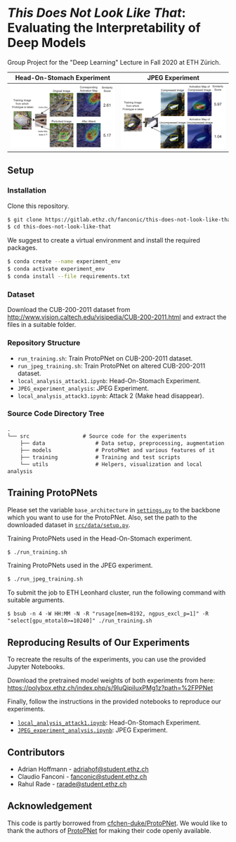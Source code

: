 # *This Does Not Look Like That*: Evaluating the Interpretability of Deep Models

Group Project for the "Deep Learning" Lecture in Fall 2020 at ETH Zürich.

Head-On-Stomach Experiment            | JPEG Experiment
:-------------------------:|:-------------------------:
<img src="./misc/RN18-003-Clay_Colored_Sparrow_0042_797243-1165.png" width="500"/> | <img src="./misc/resnet34_2.png" width="500"/>

## Setup

### Installation

Clone this repository.
```bash
$ git clone https://gitlab.ethz.ch/fanconic/this-does-not-look-like-that
$ cd this-does-not-look-like-that
```

We suggest to create a virtual environment and install the required packages.
```bash
$ conda create --name experiment_env
$ conda activate experiment_env
$ conda install --file requirements.txt
```

### Dataset

Download the CUB-200-2011 dataset from http://www.vision.caltech.edu/visipedia/CUB-200-2011.html and extract the files in a suitable folder.

### Repository Structure

- `run_training.sh`: Train ProtoPNet on CUB-200-2011 dataset.
- `run_jpeg_training.sh`: Train ProtoPNet on altered CUB-200-2011 dataset.
- `local_analysis_attack1.ipynb`: Head-On-Stomach Experiment.
- `JPEG_experiment_analysis`: JPEG Experiment.
- `local_analysis_attack3.ipynb`: Attack 2 (Make head disappear).

### Source Code Directory Tree
```
.
└── src                 # Source code for the experiments
    ├── data                # Data setup, preprocessing, augmentation 
    ├── models              # ProtoPNet and various features of it
    ├── training            # Training and test scripts
    └── utils               # Helpers, visualization and local analysis
```

## Training ProtoPNets

Please set the variable `base_architecture` in [`settings.py`](settings.py) to the backbone which you want to use for the ProtoPNet. Also, set the path to the downloaded dataset in [`src/data/setup.py`](src/data/setup.py).

Training ProtoPNets used in the Head-On-Stomach experiment.
```bash
$ ./run_training.sh
```

Training ProtoPNets used in the JPEG experiment.
```bash
$ ./run_jpeg_training.sh
```

To submit the job to ETH Leonhard cluster, run the following command with suitable arguments.

```
$ bsub -n 4 -W HH:MM -N -R "rusage[mem=8192, ngpus_excl_p=1]" -R "select[gpu_mtotal0>=10240]" ./run_training.sh
```

## Reproducing Results of Our Experiments

To recreate the results of the experiments, you can use the provided Jupyter Notebooks.

Download the pretrained model weights of both experiments from here:
https://polybox.ethz.ch/index.php/s/9IuQipiluxPMg1z?path=%2FPPNet

Finally, follow the instructions in the provided notebooks to reproduce our experiments.
- [`local_analysis_attack1.ipynb`](local_analysis_attack1.ipynb): Head-On-Stomach Experiment.
- [`JPEG_experiment_analysis.ipynb`](JPEG_experiment_analysis.ipynb): JPEG Experiment.


## Contributors
- Adrian Hoffmann - adriahof@student.ethz.ch
- Claudio Fanconi - fanconic@student.ethz.ch
- Rahul Rade - rarade@student.ethz.ch

## Acknowledgement

This code is partly borrowed from [cfchen-duke/ProtoPNet](https://github.com/cfchen-duke/ProtoPNet). We would like to thank the authors of [ProtoPNet](https://arxiv.org/abs/1806.10574) for making their code openly available.
